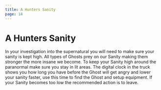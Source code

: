 ```yaml
---
title: A Hunters Sanity
page: 14
---
```


# A Hunters Sanity

In your investigation into the supernatural you will need to make sure your sanity is kept high. All types of Ghosts prey on our Sanity making them stronger the more insane we become.
To keep your Sanity high around the paranormal make sure you stay in lit areas.
The digital clock in the truck shows you how long you have before the Ghost will get angry and lower your sanity faster, use this time to find the Ghost and setup equipment. If your Sanity becomes too low the recommended action is to leave.
